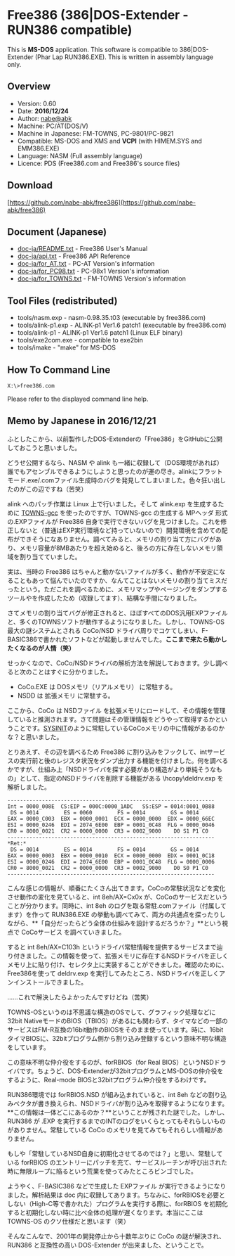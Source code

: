 # Free386 (386|DOS-Extender - RUN386 compatible)

This is **MS-DOS** application.
This software is compatible to 386|DOS-Extender (Phar Lap RUN386.EXE).
This is written in assembly language only.

## Overview

* Version: 0.60
* Date: **2016/12/24**
* Author: [nabe@abk](https:/twitter.com/nabe_abk)
* Machine: PC/AT(DOS/V)
* Machine in Japanese: FM-TOWNS, PC-9801/PC-9821
* Compatible: MS-DOS and XMS and **VCPI** (with HIMEM.SYS and EMM386.EXE)
* Language: NASM (Full assembly language)
* Licence: PDS (Free386.com and Free386's source files)

## Download

[https://github.com/nabe-abk/free386](https://github.com/nabe-abk/free386)

## Document (Japanese)

* [doc-ja/README.txt](doc-ja/README.txt)    - Free386 User's Manual
* [doc-ja/api.txt](doc-ja/api.txt)       - Free386 API Reference
* [doc-ja/for_AT.txt](doc-ja/for_AT.txt)    - PC-AT    Version's information
* [doc-ja/for_PC98.txt](doc-ja/for_PC98.txt)  - PC-98x1  Version's information
* [doc-ja/for_TOWNS.txt](doc-ja/to_TOWNS.txt) - FM-TOWNS Version's information

## Tool Files (redistributed)

* tools/nasm.exp     - nasm-0.98.35.t03 (executable by free386.com)
* tools/alink-p1.exp - ALINK-p1 Ver1.6 patch1 (executable by free386.com)
* tools/alink-p1     - ALINK-p1 Ver1.6 patch1 (Linux ELF binary)
* tools/exe2com.exe  - compatible to exe2bin
* tools/imake        - "make" for MS-DOS

## How To Command Line

```
X:\>free386.com
```

Please refer to the displayed command line help.

## Memo by Japanese in 2016/12/21

ふとしたこから、以前製作したDOS-Extenderの「Free386」をGitHubに公開しておこうと思いました。

どうせ公開するなら、NASM や alink も一緒に収録して（DOS環境があれば）誰でもアセンブルできるようにしようと思ったのが運の尽き。alinkにフラットモード.exe/.comファイル生成時のバグを発見してしまいました。色々狂い出したのがこの辺ですね（苦笑）

alink へのパッチ作業は Linux 上で行いました。そして alink.exp を生成するために [TOWNS-gcc](http://anikun.kutami.jp/towns-gcc/) を使ったのですが、TOWNS-gcc の生成する MPヘッダ 形式の.EXPファイルが Free386 自身で実行できないバグを見つけました。これを修正しないと（普通はEXP実行環境など持っていないので）開発環境を含めての配布ができそうになありません。調べてみると、メモリの割り当て方にバグがあり、メモリ容量が8MBあたりを超え始めると、後ろの方に存在しないメモリ領域を割り当てていました。

実は、当時の Free386 はちゃんと動かないファイルが多く、動作が不安定になることもあって悩んでいたのですか、なんてことはないメモリの割り当てミスだったという。ただこれを調べるために、メモリマップやページングをダンプするツールやを作成したため（収録してます）、結構な手間になりました。

さてメモリの割り当てバグが修正されると、ほぼすべてのDOS汎用EXPファイルと、多くのTOWNSソフトが動作するようになりました。しかし、TOWNS-OS最大の謎システムとされる CoCo/NSD ドライバ周りでコケてしまい、F-BASIC386で書かれたソフトなどが起動しませんでした。**ここまで来たら動かしたくなるのが人情（笑）**

せっかくなので、CoCo/NSDドライバの解析方法を解説しておきます。少し調べると次のことはすぐに分かりました。

* CoCo.EXE は DOSメモリ（リアルメモリ） に常駐する。
* NSDD は 拡張メモリ に常駐する。

ここから、CoCo は NSDファイル を拡張メモリにロードして、その情報を管理していると推測されます。さて問題はその管理情報をどうやって取得するかということです。[SYSINIT](http://www.purose.net/befis/download/ito/sysinit.txt)のように常駐しているCoCoメモリの中に情報があるのかな？と思いました。

とりあえず、その辺を調べるため Free386 に割り込みをフックして、intサービスの実行前と後のレジスタ状況をダンプ出力する機能を付けました。何を調べるかですが、仕組み上「NSDドライバを探す必要があり構造がより単純そうなもの」として、指定のNSDドライバを削除する機能がある \hcopy\deldrv.exp を解析しました。

```
------------------------------------------------------------------
Int = 0000_008E  CS:EIP = 000C:0000_1ADC   SS:ESP = 0014:0001_0B88
 DS = 0014        ES = 0060        FS = 0014        GS = 0014
EAX = 0000_C003  EBX = 0000_0001  ECX = 0000_0000  EDX = 0000_66EC
ESI = 0000_0246  EDI = 2074_6E00  EBP = 0001_0C48  FLG = 0000_0046
CR0 = 8000_0021  CR2 = 0000_0000  CR3 = 0002_9000    D0 S1 P1 C0  
------------------------------------------------------------------
*Ret:*
 DS = 0014        ES = 0014        FS = 0014        GS = 0014
EAX = 0000_0003  EBX = 0000_0010  ECX = 0000_0000  EDX = 0001_0C18
ESI = 0000_0246  EDI = 2074_6E00  EBP = 0001_0C48  FLG = 0000_0006
CR0 = 8000_0021  CR2 = 0000_0000  CR3 = 0002_9000    D0 S0 P1 C0  
------------------------------------------------------------------
```

こんな感じの情報が、順番にたくさん出てきます。CoCoの常駐状況などを変化させ動作の変化を見ていると、int 8eh/AX=Cx0x が、CoCoのサービスだということが分かります。同時に、int 8eh のログを取る常駐.comファイル（付属してます）を作って RUN386.EXE の挙動も調べてみて、両方の共通点を探ったりしながら、**「自分だったらどう全体の仕組みを設計するだろうか？」**という視点で CoCoサービス を調べていきました。

すると int 8eh/AX=C103h というドライバ常駐情報を提供するサービスまで辿り付きました。この情報を使って、拡張メモリに存在するNSDドライバを正しくメモリ上に貼り付け、セレクタ上に実装することができました。確認のために、Free386を使って deldrv.exp を実行してみたところ、NSDドライバを正しくアンインストールできました。

……これで解決したらよかったんですけどね（苦笑）

TOWNS-OSというのは不思議な構造のOSでして、グラフィック処理などに32bit NativeモードのBIOS（TBIOS）があるにも関わらず、タイマなどの一部のサービスはFM-R互換の16bit動作のBIOSをそのまま使っています。時に、16bitタイマBIOSに、32bitプログラム側から割り込み登録するという意味不明な構造をしています。

この意味不明な仲介役をするのが、forRBIOS（for Real BIOS）というNSDドライバです。ちょうど、DOS-Extenderが32bitプログラムとMS-DOSの仲介役をするように、Real-mode BIOSと32bitプログラム仲介役をするわけです。

RUN386環境では forRBIOS.NSD が組み込まれていると、int 8eh などの割り込みベクタが書き換えられ、NSDドライバが割り込みを取得するようになります。**この情報は一体どこにあるのか？**ということが残された謎でした。しかし、RUN386 が .EXP を実行するまでのINTのログをいくらとってもそれらしいものがありません。常駐している CoCo のメモリを見てみてもそれらしい情報がありません。

もしや「常駐しているNSD自身に初期化させてるのでは？」と思い、常駐している forRBIOS のエントリーにパッチを充て、サービスルーチンが呼び出された時に無限ループに陥るという荒業を使ってみたところビンゴでした。

ようやく、F-BASIC386 などで生成した EXPファイル が実行できるようになりました。解析結果は doc 内に収録してあります。ちなみに、forRBIOSを必要としない（High-C等で書かれた）プログラムを実行する際に、forRBIOS を初期化すると初期化しない時に比べ全体の処理が遅くなります。本当にここは TOWNS-OS のクソ仕様だと思います（笑）


そんなこんなで、2001年の開発停止から十数年ぶりに CoCo の謎が解決され、RUN386 と互換性の高い DOS-Extender が出来ました、ということで。
